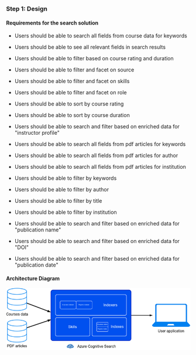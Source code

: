 ### Step 1: Design

#### Requirements for the search solution
- Users should be able to search all fields from course data for keywords
- Users should be able to see all relevant fields in search results
- Users should be able to filter based on course rating and duration
- Users should be able to filter and facet on source
- Users should be able to filter and facet on skills
- Users should be able to filter and facet on role
- Users should be able to sort by course rating
- Users should be able to sort by course duration
- Users should be able to search and filter based on enriched data for "instructor profile"

- Users should be able to search all fields from pdf articles for keywords
- Users should be able to search all fields from pdf articles for author
- Users should be able to search all fields from pdf articles for institution
- Users should be able to filter by keywords
- Users should be able to filter by author
- Users should be able to filter by title
- Users should be able to filter by institution
- Users should be able to search and filter based on enriched data for "publication name"
- Users should be able to search and filter based on enriched data for "DOI"
- Users should be able to search and filter based on enriched data for "publication date"

#### Architecture Diagram
![](Step1_Architecture.png)